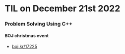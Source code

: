 # **TIL on December 21st 2022**
### Problem Solving Using C++
#### BOJ christmas event
- [boj.kr/17225](../../../Problem%20Solving/boj/17225-12-20-2022.cpp)